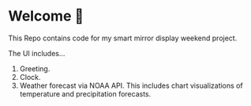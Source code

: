 # Welcome  👋

This Repo contains code for my smart mirror display weekend project.  

The UI includes...

1. Greeting.
2. Clock.
3. Weather forecast via NOAA API. This includes chart visualizations of temperature and precipitation forecasts.
